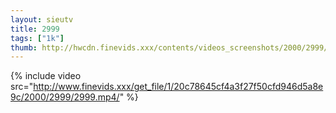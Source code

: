 ```yaml
--- 
layout: sieutv
title: 2999
tags: ["1k"]
thumb: http://hwcdn.finevids.xxx/contents/videos_screenshots/2000/2999/preview.mp4.jpg
---
```

{% include video src="http://www.finevids.xxx/get_file/1/20c78645cf4a3f27f50cfd946d5a8e9c/2000/2999/2999.mp4/" %} 
